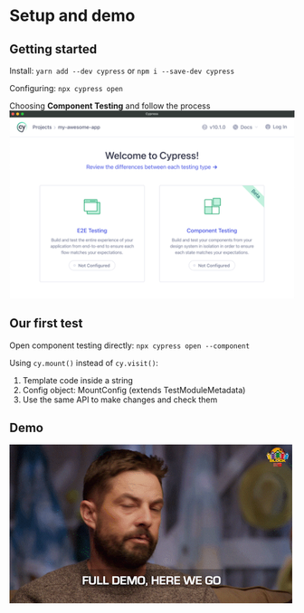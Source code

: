 # Setup and demo



## Getting started

Install: `yarn add --dev cypress` or `npm i --save-dev cypress`

Configuring: `npx cypress open`

Choosing **Component Testing** and follow the process
![](assets/03-cypress-config-window.png)



## Our first test

Open component testing directly: `npx cypress open --component`

Using `cy.mount()` instead of `cy.visit()`:

1. Template code inside a string
2. Config object: MountConfig<T> (extends TestModuleMetadata)
3. Use the same API to make changes and check them



## Demo

![](assets/03-demo.gif)
